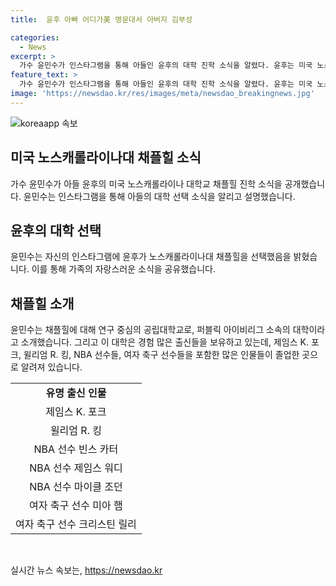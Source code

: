 ```yaml
---
title:  윤후 아빠 어디가美 명문대서 아버지 김부성

categories:
  - News
excerpt: >
  가수 윤민수가 인스타그램을 통해 아들인 윤후의 대학 진학 소식을 알렸다. 윤후는 미국 노스캐롤라이나대 채플힐을 선택했으며, 윤민수는 해당 대학의 역사와 유명 출신들을 소개했다. 윤후는 MBC 아빠! 어디가에서 인기를 끌었으며, 현재 17세로 미국에서의 새로운 학업과 도전을 시작했다. 클릭하여 윤후의 미국 대학 진학 이야기를 확인해보세요!
feature_text: >
  가수 윤민수가 인스타그램을 통해 아들인 윤후의 대학 진학 소식을 알렸다. 윤후는 미국 노스캐롤라이나대 채플힐을 선택했으며, 윤민수는 해당 대학의 역사와 유명 출신들을 소개했다. 윤후는 MBC 아빠! 어디가에서 인기를 끌었으며, 현재 17세로 미국에서의 새로운 학업과 도전을 시작했다. 클릭하여 윤후의 미국 대학 진학 이야기를 확인해보세요!
image: 'https://newsdao.kr/res/images/meta/newsdao_breakingnews.jpg'
---
```


<p><img src="https://newsdao.kr/res/images/meta/newsdao_breakingnews.jpg" alt="koreaapp 속보" /></p>

<h2 data-ke-size="size26">미국 노스캐롤라이나대 채플힐 소식</h2>

<p data-ke-size="size16">가수 윤민수가 아들 윤후의 미국 노스캐롤라이나 대학교 채플힐 진학 소식을 공개했습니다. 윤민수는 인스타그램을 통해 아들의 대학 선택 소식을 알리고 설명했습니다.</p>

<h2 data-ke-size="size24">윤후의 대학 선택</h2>

<p data-ke-size="size16">윤민수는 자신의 인스타그램에 윤후가 노스캐롤라이나대 채플힐을 선택했음을 밝혔습니다. 이를 통해 가족의 자랑스러운 소식을 공유했습니다.</p>

<h2 data-ke-size="size24">채플힐 소개</h2>

<p data-ke-size="size16">윤민수는 채플힐에 대해 연구 중심의 공립대학교로, 퍼블릭 아이비리그 소속의 대학이라고 소개했습니다. 그리고 이 대학은 경험 많은 출신들을 보유하고 있는데, 제임스 K. 포크, 윌리엄 R. 킹, NBA 선수들, 여자 축구 선수들을 포함한 많은 인물들이 졸업한 곳으로 알려져 있습니다.</p>

<table>
  <tbody>
    <tr>
      <td style="text-align: center; height: 17px;"><b>유명 출신 인물</b></td>
    </tr>
    <tr>
      <td style="text-align: center; height: 17px;">제임스 K. 포크</td>
    </tr>
    <tr>
      <td style="text-align: center; height: 17px;">윌리엄 R. 킹</td>
    </tr>
    <tr>
      <td style="text-align: center; height: 17px;">NBA 선수 빈스 카터</td>
    </tr>
    <tr>
      <td style="text-align: center; height: 17px;">NBA 선수 제임스 워디</td>
    </tr>
    <tr>
      <td style="text-align: center; height: 17px;">NBA 선수 마이클 조던</td>
    </tr>
    <tr>
      <td style="text-align: center; height: 17px;">여자 축구 선수 미아 햄</td>
    </tr>
    <tr>
      <td style="text-align: center; height: 17px;">여자 축구 선수 크리스틴 릴리</td>
    </tr>
  </tbody>
</table>

<p data-ke-size="size16">&nbsp;</p>
실시간 뉴스 속보는, <a href="https://newsdao.kr" rel="dofollow">https://newsdao.kr</a>


